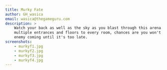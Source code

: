 ```yaml
---
title: Murky Fate
author: GH_wasica
email: wasica@thegameguru.com
description: >
    Watch your back as well as the sky as you blast through this arena. With
    multiple entrances and floors to every room, chances are you won't see your
    enemy coming until it's too late.
screenshots:
    - murkyf1.jpg
    - murkyf2.jpg
    - murkyf3.jpg
    - murkyf4.jpg
---
```

